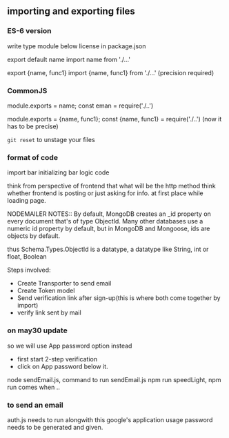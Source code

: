 ## importing and exporting files

### ES-6 version
write type module below license in package.json

export default name
import name from './...'

export {name, func1}
import {name, func1} from './...'       (precision required)

### CommonJS
module.exports = name;
const eman = require('./..')

module.exports = {name, func1};
const {name, func1} = require('./..')         (now it has to be precise)

`git reset` to unstage your files


### format of code
import bar
initializing bar
logic code

think from perspective of frontend that what will be the http method
think whether frontend is posting or just asking for info. at first place while loading page.

NODEMAILER NOTES::
By default, MongoDB creates an _id property on every document that's of type ObjectId. Many other databases use a numeric id property by default, but in MongoDB and Mongoose, ids are objects by default.

thus Schema.Types.ObjectId is a datatype, a datatype like String, int or float, Boolean

Steps involved:
- Create Transporter to send email
- Create Token model
- Send verification link after sign-up(this is where both come together by import)
- verify link sent by mail

### on may30 update
so we will use App password option instead
- first start 2-step verification
- click on App password below it.

node sendEmail.js, command to run sendEmail.js
npm run speedLight, npm run comes when ..

### to send an email
auth.js needs to run alongwith this google's application usage password needs to be generated and given.
